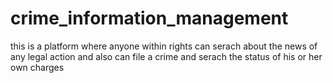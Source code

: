 # crime_information_management
this is a platform where anyone within rights can serach about the news of any legal action and also can file a crime and serach the status of his or her own charges
